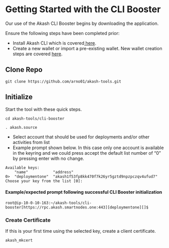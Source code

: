 # Getting Started with the CLI Booster

Our use of the Akash CLI Booster begins by downloading the application.

Ensure the following steps have been completed prior:

* Install Akash CLI which is covered[ here](../cli/).
* Create a new wallet or import a pre-existing wallet.  New wallet creation steps are covered [here](../../tokens-and-wallets/keplr.md).

## Clone Repo

```
git clone https://github.com/arno01/akash-tools.git
```

## Initialize

Start the tool with these quick steps.

```
cd akash-tools/cli-booster

. akash.source
```

* Select account that should be used for deployments and/or other activities from list
* Example prompt shown below.  In this case only one account is available in the keyring and we could press accept the default list number of “0” by pressing enter with no change.

```
Available keys:
	"name"           "address"
0>	"deploymentone"  "akash1f53fp8kk470f7k26yr5gztd9npzpczqv4ufud7"
Choose your key from the list [0]:
```

#### Example/expected prompt following successful CLI Booster initialization

```
root@ip-10-0-10-163:~/akash-tools/cli-booster[https://rpc.akash.smartnodes.one:443][deploymentone][]$
```

### **Create Certificate**

If this is your first time using the selected key, create a client certificate.

```
akash_mkcert
```
